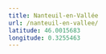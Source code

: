 ```yaml
---
title: Nanteuil-en-Vallée
url: /nanteuil-en-vallee/
latitude: 46.0015683
longitude: 0.3255463
---
```

